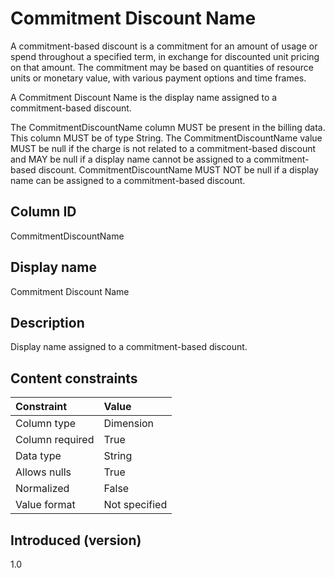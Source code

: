 # Commitment Discount Name

A commitment-based discount is a commitment for an amount of usage or spend throughout a specified term, in exchange for discounted unit pricing on that amount. The commitment may be based on quantities of resource units or monetary value, with various payment options and time frames.

A Commitment Discount Name is the display name assigned to a commitment-based discount.

The CommitmentDiscountName column MUST be present in the billing data. This column MUST be of type String. The CommitmentDiscountName value MUST be null if the charge is not related to a commitment-based discount and MAY be null if a display name cannot be assigned to a commitment-based discount. CommitmentDiscountName MUST NOT be null if a display name can be assigned to a commitment-based discount.

## Column ID

CommitmentDiscountName

## Display name

Commitment Discount Name

## Description

Display name assigned to a commitment-based discount.

## Content constraints

| Constraint      | Value         |
| :-------------- | :------------ |
| Column type     | Dimension     |
| Column required | True          |
| Data type       | String        |
| Allows nulls    | True          |
| Normalized      | False         |
| Value format    | Not specified |

## Introduced (version)

1.0
